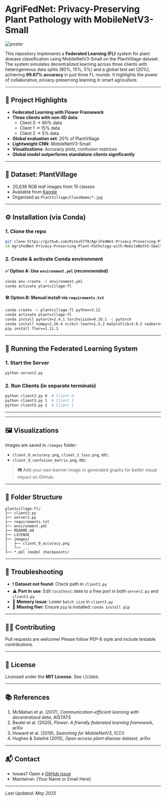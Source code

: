 # AgriFedNet: Privacy-Preserving Plant Pathology with MobileNetV3-Small


![poster](https://github.com/user-attachments/assets/30cf8ec5-5656-4751-9103-c23f4284b401)



This repository implements a **Federated Learning (FL)** system for plant disease classification using MobileNetV3-Small on the PlantVillage dataset. The system simulates decentralized learning across three clients with heterogeneous data splits (80%, 15%, 5%) and a global test set (20%), achieving **99.67% accuracy** in just three FL rounds. It highlights the power of collaborative, privacy-preserving learning in smart agriculture.

---

## 📌 Project Highlights

- **Federated Learning with Flower Framework**
- **Three clients with non-IID data**:
  - Client 0 → 80% data
  - Client 1 → 15% data
  - Client 2 → 5% data
- **Global evaluation set**: 20% of PlantVillage
- **Lightweight CNN**: MobileNetV3-Small
- **Visualizations**: Accuracy plots, confusion matrices
- **Global model outperforms standalone clients significantly**

---

## 🧠 Dataset: PlantVillage

- 20,638 RGB leaf images from 15 classes
- Available from [Kaggle](https://www.kaggle.com/datasets/emmarex/plantdisease)
- Organized as `PlantVillage/ClassName/*.jpg`


---

## ⚙️ Installation (via Conda)

### 1. Clone the repo
```bash
git clone https://github.com/Ritesh778/AgriFedNet-Privacy-Preserving-Plant-Pathology-with-MobileNetV3-Small.git
cd AgriFedNet-Privacy-Preserving-Plant-Pathology-with-MobileNetV3-Small
```

### 2. Create & activate Conda environment

#### ✅ Option A: Use `environment.yml` (recommended)
```bash
conda env create -f environment.yml
conda activate plantvillage-fl
```

#### 🛠 Option B: Manual install via `requirements.txt`
```bash
conda create -n plantvillage-fl python=3.12
conda activate plantvillage-fl
conda install pytorch=2.4.1 torchvision=0.19.1 -c pytorch
conda install numpy=1.26.4 scikit-learn=1.5.2 matplotlib=3.9.2 seaborn=0.13.2 pillow=10.4.0 prettytable=3.11.0 -c conda-forge
pip install flwr==1.11.1
```

---

## 🚀 Running the Federated Learning System

### 1. Start the Server
```bash
python server2.py
```

### 2. Run Clients (in separate terminals)
```bash
python client3.py 0  # Client 0
python client3.py 1  # Client 1
python client3.py 2  # Client 2
```

---

<!-- ## 📊 Results Summary

| Round | Loss   | Accuracy | Precision | Recall | F1-Score |
|-------|--------|----------|-----------|--------|----------|
| 1     | 0.1291 | 95.89%   | 95.72%    | 95.08% | 94.95%   |
| 2     | 0.0273 | 99.16%   | 99.12%    | 98.93% | 99.01%   |
| 3     | 0.0115 | **99.67%** | **99.71%** | **99.56%** | **99.63%** |

### 🔎 Local Client Accuracies (before FL)
- Client 0 (80%): 98.45%
- Client 1 (15%): 92.34%
- Client 2 (5%): 69.64%

FL helps boost lower-resourced clients significantly through model aggregation. -->

---

## 🖼 Visualizations

Images are saved in `/images` folder:

- `client_0_accuracy.png`, `client_1_loss.png`, etc.
- `client_0_confusion_matrix.png`, etc.

> 📷 Add your own banner image or generated graphs for better visual impact on GitHub.

---

## 📁 Folder Structure

```
plantvillage-fl/
├── client3.py
├── server2.py
├── requirements.txt
├── environment.yml
├── README.md
├── LICENSE
├── images/
│   ├── client_0_accuracy.png
│   └── ...
├── *.pkl (model checkpoints)
```

---

## 🧪 Troubleshooting

- ❗ **Dataset not found**: Check path in `client3.py`
- ⚠️ **Port in use**: Edit `localhost:8080` to a free port in both `server2.py` and `client3.py`
- 🧵 **Memory issue**: Lower `batch_size` in `client3.py`
- 🧼 **Missing flwr**: Ensure `pip` is installed: `conda install pip`

---

## 🧑‍💻 Contributing

Pull requests are welcome! Please follow PEP-8 style and include testable contributions.

---

## 📄 License

Licensed under the **MIT License**. See `LICENSE`.

---

## 📚 References

1. McMahan et al. (2017), *Communication-efficient learning with decentralized data*, AISTATS  
2. Beutel et al. (2020), *Flower: A friendly federated learning framework*, arXiv  
3. Howard et al. (2019), *Searching for MobileNetV3*, ICCV  
4. Hughes & Salathé (2015), *Open access plant disease dataset*, arXiv

---

## 📬 Contact

- Issues? Open a [GitHub issue](https://github.com/Ritesh778/AgriFedNet-Privacy-Preserving-Plant-Pathology-with-MobileNetV3-Small/issues)
- Maintainer: [Your Name or Email Here]

---

*Last Updated: May 2025*
